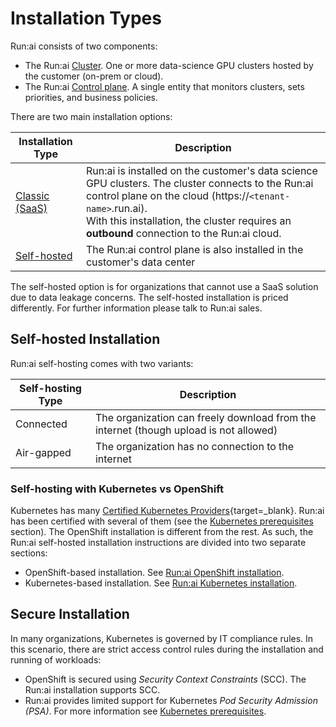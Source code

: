 
# Installation Types

Run:ai consists of two components:

* The Run:ai [Cluster](../../home/components.md#runai-system-components). One or more data-science GPU clusters hosted by the customer (on-prem or cloud).
* The Run:ai [Control plane](../../home/components.md#the-runai-control-plane). A single entity that monitors clusters, sets priorities, and business policies.

<!-- ![img/architecture.png](img/architecture.png) -->

There are two main installation options:

| Installation Type | Description |
|-------------------|-------------|
| [Classic (SaaS)](cluster-setup/cluster-setup-intro.md)  | Run:ai is installed on the customer's data science GPU clusters. The cluster connects to the Run:ai control plane on the cloud (https://`<tenant-name>`.run.ai). <br> With this installation, the cluster requires an __outbound__ connection to the Run:ai cloud. |
| [Self-hosted](self-hosted/overview.md)       | The Run:ai control plane is also installed in the customer's data center |

The self-hosted option is for organizations that cannot use a SaaS solution due to data leakage concerns. The self-hosted installation is priced differently. For further information please talk to Run:ai sales.

## Self-hosted Installation

Run:ai self-hosting comes with two variants:

| Self-hosting Type | Description |
|------------|-------------|
| Connected  | The organization can freely download from the internet (though upload is not allowed) |
| Air-gapped | The organization has no connection to the internet |

### Self-hosting with Kubernetes vs OpenShift

Kubernetes has many [Certified Kubernetes Providers](https://kubernetes.io/docs/setup/#production-environment){target=_blank}. Run:ai has been certified with several of them (see the [Kubernetes prerequisites](cluster-setup/cluster-prerequisites.md#kubernetes) section). The OpenShift installation is different from the rest. As such, the Run:ai self-hosted installation instructions are divided into two separate sections:

* OpenShift-based installation. See [Run:ai OpenShift installation](self-hosted/ocp/prerequisites.md).
* Kubernetes-based installation. See [Run:ai Kubernetes installation](self-hosted/k8s/prerequisites.md).

## Secure Installation

In many organizations, Kubernetes is governed by IT compliance rules. In this scenario, there are strict access control rules during the installation and running of workloads:

* OpenShift is secured using _Security Context Constraints_ (SCC). The Run:ai installation supports SCC.
* Run:ai provides limited support for Kubernetes _Pod Security Admission (PSA)_. For more information see [Kubernetes prerequisites](cluster-setup/cluster-prerequisites.md#pod-security-admission).

